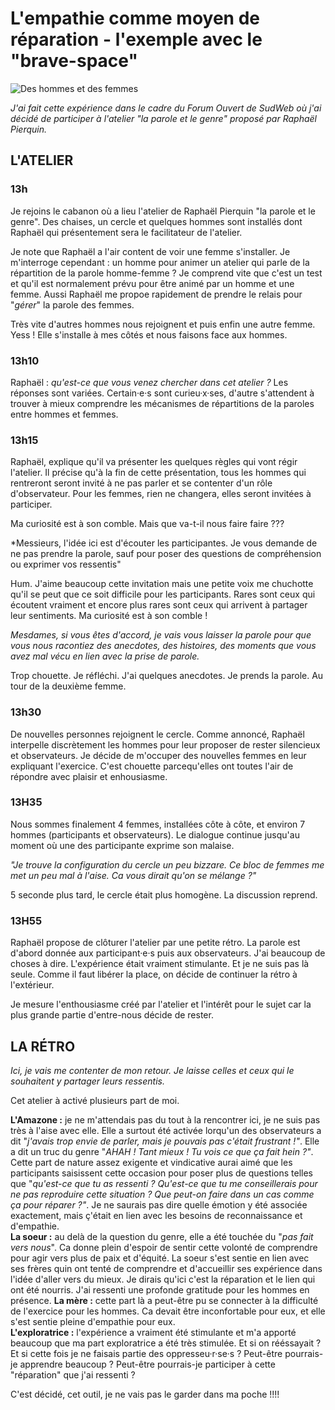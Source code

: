 # L'empathie comme moyen de réparation - l'exemple avec le "brave-space"

![Des hommes et des femmes](https://raw.githubusercontent.com/Julia-barbelane/reflexions/master/photos/l-empathie-comme-moyen-de-reparation.png)

*J'ai fait cette expérience dans le cadre du Forum Ouvert de SudWeb où j'ai décidé de participer à l'atelier "la parole et le genre" proposé par Raphaël Pierquin.* 

## L'ATELIER

### 13h
Je rejoins le cabanon où a lieu l'atelier de Raphaël Pierquin "la parole et le genre". Des chaises, un cercle et quelques hommes sont installés dont Raphaël qui présentement sera le facilitateur de l'atelier. 

Je note que Raphaël a l'air content de voir une femme s'installer. Je m'interroge cependant : un homme pour animer un atelier qui parle de la répartition de la parole homme-femme ? Je comprend vite que c'est un test et qu'il est normalement prévu pour être animé par un homme et une femme. Aussi Raphaël me propoe rapidement de prendre le relais pour "*gérer*" la parole des femmes.

Très vite d'autres hommes nous rejoignent et puis enfin une autre femme. Yess ! Elle s'installe à mes côtés et nous faisons face aux hommes.

### 13h10
Raphaël : *qu'est-ce que vous venez chercher dans cet atelier ?*
Les réponses sont variées. Certain·e·s sont curieu·x·ses, d'autre s'attendent à trouver à mieux comprendre les mécanismes de répartitions de la paroles entre hommes et femmes. 

### 13h15
Raphaël, explique qu'il va présenter les quelques règles qui vont régir l'atelier. Il précise qu'à la fin de cette présentation, tous les hommes qui rentreront seront invité à ne pas parler et se contenter d'un rôle d'observateur. Pour les femmes, rien ne changera, elles seront invitées à participer.  

Ma curiosité est à son comble. Mais que va-t-il nous faire faire ???  

*Messieurs, l'idée ici est d'écouter les participantes. Je vous demande de ne pas prendre la parole, sauf pour poser des questions de compréhension ou exprimer vos ressentis"  

Hum. J'aime beaucoup cette invitation mais une petite voix me chuchotte qu'il se peut que ce soit difficile pour les participants. Rares sont ceux qui écoutent vraiment et encore plus rares sont ceux qui arrivent à partager leur sentiments. Ma curiosité est à son comble ! 

*Mesdames, si vous êtes d'accord, je vais vous laisser la parole pour que vous nous racontiez des anecdotes, des histoires, des moments que vous avez mal vécu en lien avec la prise de parole.*  

Trop chouette. Je réfléchi. J'ai quelques anecdotes. Je prends la parole. Au tour de la deuxième femme. 

### 13h30
De nouvelles personnes rejoignent le cercle. Comme annoncé, Raphaël interpelle discrètement les hommes pour leur proposer de rester silencieux et observateurs. Je décide de m'occuper des nouvelles femmes en leur expliquant l'exercice. C'est chouette parcequ'elles ont toutes l'air de répondre avec plaisir et enhousiasme. 

### 13H35
Nous sommes finalement 4 femmes, installées côte à côte, et environ 7 hommes (participants et observateurs). Le dialogue continue jusqu'au moment où une des participante exprime son malaise.  

*"Je trouve la configuration du cercle un peu bizzare. Ce bloc de femmes me met un peu mal à l'aise. Ca vous dirait qu'on se mélange ?"*  

5 seconde plus tard, le cercle était plus homogène. La discussion reprend.

### 13H55
Raphaël propose de clôturer l'atelier par une petite rétro. La parole est d'abord donnée aux participant·e·s puis aux observateurs. J'ai beaucoup de choses à dire. L'expérience était vraiment stimulante. Et je ne suis pas là seule. Comme il faut libérer la place, on décide de continuer la rétro à l'extérieur.  

Je mesure l'enthousiasme créé par l'atelier et l'intérêt pour le sujet car la plus grande partie d'entre-nous décide de rester. 

## LA RÉTRO
*Ici, je vais me contenter de mon retour. Je laisse celles et ceux qui le souhaitent y partager leurs ressentis.*

Cet atelier à activé plusieurs part de moi.  

**L'Amazone :** je ne m'attendais pas du tout à la rencontrer ici, je ne suis pas très à l'aise avec elle. Elle a surtout été activée lorqu'un des observateurs a dit "*j'avais trop envie de parler, mais je pouvais pas c'était frustrant !"*. Elle a dit un truc du genre "*AHAH ! Tant mieux ! Tu vois ce que ça fait hein ?"*. Cette part de nature assez exigente et vindicative aurai aimé que les participants saisissent cette occasion pour poser plus de questions telles que "*qu'est-ce que tu as ressenti ? Qu'est-ce que tu me conseillerais pour ne pas reproduire cette situation ? Que peut-on faire dans un cas comme ça pour réparer ?"*. Je ne saurais pas dire quelle émotion y été associée exactement, mais ç'était en lien avec les besoins de reconnaissance et d'empathie.   
**La soeur :** au delà de la question du genre, elle a été touchée du "*pas fait vers nous*". Ca donne plein d'espoir de sentir cette volonté de comprendre pour agir vers plus de paix et d'équité. La soeur s'est sentie en lien avec ses frères quin ont tenté de comprendre et d'accueillir ses expérience dans l'idée d'aller vers du mieux. Je dirais qu'ici c'est la réparation et le lien qui ont été nourris. J'ai ressenti une profonde gratitude pour les hommes en présence.
**La mère :** cette part là a peut-être pu se connecter à la difficulté de l'exercice pour les hommes. Ca devait être inconfortable pour eux, et elle s'est sentie pleine d'empathie pour eux.  
**L'exploratrice :** l'expérience a vraiment été stimulante et m'a apporté beaucoup que ma part exploratrice a été très stimulée. Et si on rééssayait ? Et si cette fois je ne faisais partie des oppresseu·r·se·s ? Peut-être pourrais-je apprendre beaucoup ? Peut-être pourrais-je participer à cette "réparation" que j'ai ressenti ? 

C'est décidé, cet outil, je ne vais pas le garder dans ma poche !!!!



















